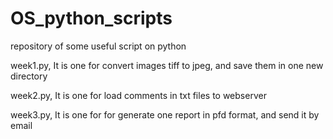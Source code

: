 # OS_python_scripts


repository of some useful script on python

week1.py, It is one for convert images tiff to jpeg, and save them in one new directory

week2.py, It is one for load comments in txt files to webserver

week3.py, It is one for for generate one report in pfd format, and send it by email


